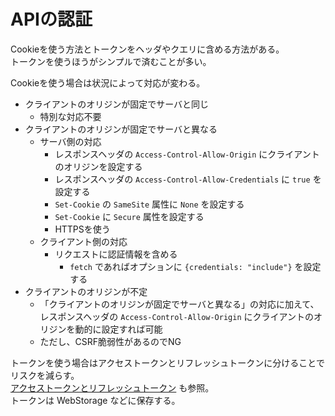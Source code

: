 # APIの認証

Cookieを使う方法とトークンをヘッダやクエリに含める方法がある。  
トークンを使うほうがシンプルで済むことが多い。

Cookieを使う場合は状況によって対応が変わる。

- クライアントのオリジンが固定でサーバと同じ
    - 特別な対応不要
- クライアントのオリジンが固定でサーバと異なる
    - サーバ側の対応
        - レスポンスヘッダの `Access-Control-Allow-Origin` にクライアントのオリジンを設定する
        - レスポンスヘッダの `Access-Control-Allow-Credentials` に `true` を設定する
        - `Set-Cookie` の `SameSite` 属性に `None` を設定する
        - `Set-Cookie` に `Secure` 属性を設定する
        - HTTPSを使う
    - クライアント側の対応
        - リクエストに認証情報を含める
            - `fetch` であればオプションに `{credentials: "include"}` を設定する
- クライアントのオリジンが不定
    - 「クライアントのオリジンが固定でサーバと異なる」の対応に加えて、レスポンスヘッダの `Access-Control-Allow-Origin` にクライアントのオリジンを動的に設定すれば可能
    - ただし、CSRF脆弱性があるのでNG

トークンを使う場合はアクセストークンとリフレッシュトークンに分けることでリスクを減らす。  
[アクセストークンとリフレッシュトークン](./%E3%82%A2%E3%82%AF%E3%82%BB%E3%82%B9%E3%83%88%E3%83%BC%E3%82%AF%E3%83%B3%E3%81%A8%E3%83%AA%E3%83%95%E3%83%AC%E3%83%83%E3%82%B7%E3%83%A5%E3%83%88%E3%83%BC%E3%82%AF%E3%83%B3.md) も参照。  
トークンは WebStorage などに保存する。
